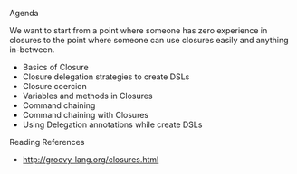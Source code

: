 Agenda

We want to start from a point where someone has zero experience in closures to the point where someone can use closures easily and anything in-between.

- Basics of Closure
- Closure delegation strategies to create DSLs
- Closure coercion
- Variables and methods in Closures
- Command chaining
- Command chaining with Closures
- Using Delegation annotations while create DSLs


Reading References
- http://groovy-lang.org/closures.html